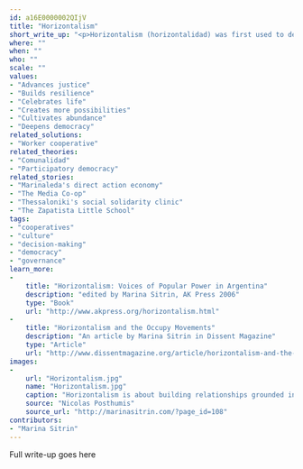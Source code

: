 ```yaml
---
id: a16E0000002QIjV
title: "Horizontalism"
short_write_up: "<p>Horizontalism (horizontalidad) was first used to describe the relationships that emerged in Argentina after the 2001 economic crisis. In Argentina, as in Greece and Spain more recently, hundreds of thousands of people took to the streets and began self-organizing: forming neighborhood assemblies, occupying and re-opening shuttered workplaces, and setting up massive barter networks. Horizontalism became one of the main ways people described what they were doing: building relationships grounded in equality, autonomy and respect, with no one having power over another. While horizontalism implies the use of direct democracy, it does not necessitate the use of any one form of decision making. The goal is to be flexible and responsive, so that all voices are heard and empowering relationships are created.</p>"
where: ""
when: ""
who: ""
scale: ""
values:
- "Advances justice"
- "Builds resilience"
- "Celebrates life"
- "Creates more possibilities"
- "Cultivates abundance"
- "Deepens democracy"
related_solutions:
- "Worker cooperative"
related_theories:
- "Comunalidad"
- "Participatory democracy"
related_stories:
- "Marinaleda's direct action economy"
- "The Media Co-op"
- "Thessaloniki's social solidarity clinic"
- "The Zapatista Little School"
tags:
- "cooperatives"
- "culture"
- "decision-making"
- "democracy"
- "governance"
learn_more:
-
    title: "Horizontalism: Voices of Popular Power in Argentina"
    description: "edited by Marina Sitrin, AK Press 2006"
    type: "Book"
    url: "http://www.akpress.org/horizontalism.html"
-
    title: "Horizontalism and the Occupy Movements"
    description: "An article by Marina Sitrin in Dissent Magazine"
    type: "Article"
    url: "http://www.dissentmagazine.org/article/horizontalism-and-the-occupy-movements"
images:
-
    url: "Horizontalism.jpg"
    name: "Horizontalism.jpg"
    caption: "Horizontalism is about building relationships grounded in equality, autonomy and respect, with no one having power over another"
    source: "Nicolas Posthumis"
    source_url: "http://marinasitrin.com/?page_id=108"
contributors:
- "Marina Sitrin"
---
```

Full write-up goes here
